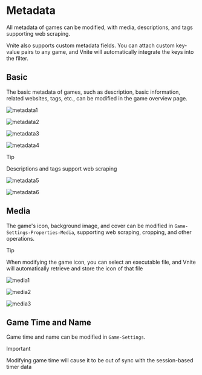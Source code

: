 # Metadata

All metadata of games can be modified, with media, descriptions, and tags supporting web scraping.

Vnite also supports custom metadata fields. You can attach custom key-value pairs to any game, and Vnite will automatically integrate the keys into the filter.

## Basic

The basic metadata of games, such as description, basic information, related websites, tags, etc., can be modified in the game overview page.

![metadata1](https://img.timero.xyz/i/2025/04/02/67ecf9c4cf46c.webp)

![metadata2](https://img.timero.xyz/i/2025/04/02/67ecf9d227fea.webp)

![metadata3](https://img.timero.xyz/i/2025/04/02/67ecf9dd33a9f.webp)

![metadata4](https://img.timero.xyz/i/2025/04/02/67ecf9e76de5b.webp)

> [!TIP]
> Descriptions and tags support web scraping

![metadata5](https://img.timero.xyz/i/2025/04/02/67ecfa00231af.webp)

![metadata6](https://img.timero.xyz/i/2025/04/02/67ecfa132947c.webp)

## Media

The game's icon, background image, and cover can be modified in `Game-Settings-Properties-Media`, supporting web scraping, cropping, and other operations.

> [!TIP]
> When modifying the game icon, you can select an executable file, and Vnite will automatically retrieve and store the icon of that file

![media1](https://img.timero.xyz/i/2025/04/02/67ecfbdebec58.webp)

![media2](https://img.timero.xyz/i/2025/04/02/67ecfbfb89950.webp)

![media3](https://img.timero.xyz/i/2025/04/02/67ecfc0c64ea4.webp)

## Game Time and Name

Game time and name can be modified in `Game-Settings`.

> [!IMPORTANT]
> Modifying game time will cause it to be out of sync with the session-based timer data
